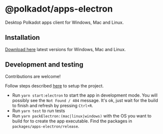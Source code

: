# @polkadot/apps-electron

Desktop Polkadot apps client for Windows, Mac and Linux. 

## Installation

[Download here](https://github.com/polkadot-js/apps/releases/latest) latest versions for Windows, Mac and Linux.

## Development and testing

Contributions are welcome!

Follow steps described [here](https://github.com/polkadot-js/apps#development) to setup the project.

* Run `yarn start:electron` to start the app in development mode. You will possibly see the `Not Found / 404` message. It's ok, just wait for the build to finish and refresh by pressing `Ctrl+R`.
* Run `yarn test` to run tests
* Run `yarn packElectron:(mac|linux|windows)` with the OS you want to build for to create the app executable. Find the packages in `packages/apps-electron/release`.
